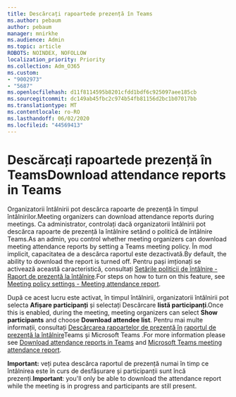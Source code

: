 ```yaml
---
title: Descărcați rapoartede prezență în Teams
ms.author: pebaum
author: pebaum
manager: mnirkhe
ms.audience: Admin
ms.topic: article
ROBOTS: NOINDEX, NOFOLLOW
localization_priority: Priority
ms.collection: Adm_O365
ms.custom:
- "9002973"
- "5687"
ms.openlocfilehash: d11f8114595b8201cfdd1bdf6c925097aee185cb
ms.sourcegitcommit: dc149ab45fbc2c974b54fb81156d2bc1b07017bb
ms.translationtype: MT
ms.contentlocale: ro-RO
ms.lasthandoff: 06/02/2020
ms.locfileid: "44569413"
---
```

# <a name="download-attendance-reports-in-teams"></a><span data-ttu-id="5d128-102">Descărcați rapoartede prezență în Teams</span><span class="sxs-lookup"><span data-stu-id="5d128-102">Download attendance reports in Teams</span></span>

<span data-ttu-id="5d128-103">Organizatorii întâlnirii pot descărca rapoarte de prezență în timpul întâlnirilor.</span><span class="sxs-lookup"><span data-stu-id="5d128-103">Meeting organizers can download attendance reports during meetings.</span></span> <span data-ttu-id="5d128-104">Ca administrator, controlați dacă organizatorii întâlnirii pot descărca rapoarte de prezență la întâlnire setând o politică de întâlnire Teams.</span><span class="sxs-lookup"><span data-stu-id="5d128-104">As an admin, you control whether meeting organizers can download meeting attendance reports by setting a Teams meeting policy.</span></span> <span data-ttu-id="5d128-105">În mod implicit, capacitatea de a descărca raportul este dezactivată.</span><span class="sxs-lookup"><span data-stu-id="5d128-105">By default, the ability to download the report is turned off.</span></span> <span data-ttu-id="5d128-106">Pentru pași imționați se activează această caracteristică, consultați [Setările politicii de întâlnire - Raport de prezență la întâlnire](https://docs.microsoft.com/microsoftteams/meeting-policies-in-teams#meeting-policy-settings---meeting-attendance-report).</span><span class="sxs-lookup"><span data-stu-id="5d128-106">For steps on how to turn on this feature, see  [Meeting policy settings - Meeting attendance report](https://docs.microsoft.com/microsoftteams/meeting-policies-in-teams#meeting-policy-settings---meeting-attendance-report).</span></span>

<span data-ttu-id="5d128-107">După ce acest lucru este activat, în timpul întâlnirii, organizatorii întâlnirii pot selecta **Afișare participanți** și selectați Descărcare **listă participanți**.</span><span class="sxs-lookup"><span data-stu-id="5d128-107">Once this is enabled, during the meeting, meeting organizers can select  **Show participants**  and choose  **Download attendee list**.</span></span> <span data-ttu-id="5d128-108">Pentru mai multe informații, consultați [Descărcarea rapoartelor de prezență în](https://support.office.com/article/download-attendance-reports-in-teams-ae7cf170-530c-47d3-84c1-3aedac74d310) [raportul de prezență la întâlnire](https://docs.microsoft.com/microsoftteams/teams-analytics-and-reports/meeting-attendance-report)Teams și Microsoft Teams .</span><span class="sxs-lookup"><span data-stu-id="5d128-108">For more information please see [Download attendance reports in Teams](https://support.office.com/article/download-attendance-reports-in-teams-ae7cf170-530c-47d3-84c1-3aedac74d310) and [Microsoft Teams meeting attendance report](https://docs.microsoft.com/microsoftteams/teams-analytics-and-reports/meeting-attendance-report).</span></span>

<span data-ttu-id="5d128-109">**Important:** veți putea descărca raportul de prezență numai în timp ce întâlnirea este în curs de desfășurare și participanții sunt încă prezenți.</span><span class="sxs-lookup"><span data-stu-id="5d128-109">**Important**: you'll only be able to download the attendance report while the meeting is in progress and participants are still present.</span></span>